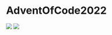# AdventOfCode2022

![](https://img.shields.io/badge/stars%20⭐-14-yellow) ![](https://img.shields.io/badge/days%20completed-7-red)
